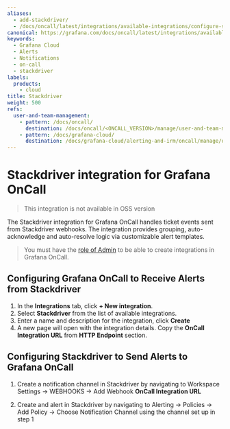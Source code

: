 ```yaml
---
aliases:
  - add-stackdriver/
  - /docs/oncall/latest/integrations/available-integrations/configure-stackdriver/
canonical: https://grafana.com/docs/oncall/latest/integrations/available-integrations/configure-stackdriver/
keywords:
  - Grafana Cloud
  - Alerts
  - Notifications
  - on-call
  - stackdriver
labels:
  products:
    - cloud
title: Stackdriver
weight: 500
refs:
  user-and-team-management:
    - pattern: /docs/oncall/
      destination: /docs/oncall/<ONCALL_VERSION>/manage/user-and-team-management/
    - pattern: /docs/grafana-cloud/
      destination: /docs/grafana-cloud/alerting-and-irm/oncall/manage/user-and-team-management/
---
```


# Stackdriver integration for Grafana OnCall

> This integration is not available in OSS version

The Stackdriver integration for Grafana OnCall handles ticket events sent from Stackdriver webhooks.
The integration provides grouping, auto-acknowledge and auto-resolve logic via customizable alert templates.

> You must have the [role of Admin](ref:user-and-team-management) to be able to create integrations in Grafana OnCall.

## Configuring Grafana OnCall to Receive Alerts from Stackdriver

1. In the **Integrations** tab, click **+ New integration**.
2. Select **Stackdriver** from the list of available integrations.
3. Enter a name and description for the integration, click **Create**
4. A new page will open with the integration details. Copy the **OnCall Integration URL** from **HTTP Endpoint** section.

## Configuring Stackdriver to Send Alerts to Grafana OnCall

1. Create a notification channel in Stackdriver by navigating to Workspace Settings -> WEBHOOKS -> Add Webhook **OnCall Integration URL**

2. Create and alert in Stackdriver by navigating to Alerting -> Policies -> Add Policy -> Choose Notification Channel using the channel set up in step 1

